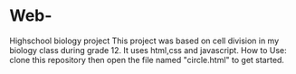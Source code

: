 # Web-
Highschool biology project
This project was based on cell division in my biology class during grade 12. It uses html,css and javascript.
How to Use: clone this repository then open the file named "circle.html" to get started.
